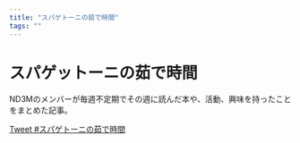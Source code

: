 ```yaml
---
title: "スパゲトーニの茹で時間"
tags: ""
---
```


# スパゲットーニの茹で時間

ND3Mのメンバーが毎週不定期でその週に読んだ本や、活動、興味を持ったことをまとめた記事。

<a href="https://twitter.com/intent/tweet?button_hashtag=スパゲトーニの茹で時間&ref_src=twsrc%5Etfw" class="twitter-hashtag-button" data-show-count="false">Tweet #スパゲトーニの茹で時間</a><script async src="https://platform.twitter.com/widgets.js" charset="utf-8"></script>

<!--このサイトで調整https://publish.twitter.com/?buttonType=HashtagButton-->
